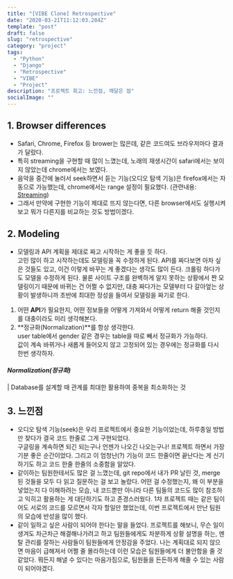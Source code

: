 ```yaml
---
title: "[VIBE Clone] Retrospective"
date: "2020-03-21T11:12:03.284Z"
template: "post"
draft: false
slug: "retrospective"
category: "project"
tags:
  - "Python"
  - "Django"
  - "Retrospective"
  - "VIBE"
  - "Project"
description: "프로젝트 회고: 느낀점, 깨달은 점"
socialImage: ""
---
```



## 1. Browser differences
* Safari, Chrome, Firefox 등 brower는 많은데, 같은 코드여도 브라우저마다 결과가 달랐다.
* 특히 streaming을 구현할 때 많이 느꼈는데, 노래의 재생시간이 safari에서는 보이지 않았는데 chrome에서는 보였다.
* 음악을 중간에 눌러서 seek하면서 듣는 기능(오디오 탐색 기능)은 firefox에서는 자동으로 가능했는데, chrome에서는 range 설정이 필요했다. (관련내용: [Streaming](https://hong-dev.github.io/posts/project_vibe/streaming))
* 그래서 만약에 구현한 기능이 제대로 뜨지 않는다면, 다른 browser에서도 실행시켜 보고 뭐가 다른지를 비교하는 것도 방법이겠다.


## 2. Modeling
* 모델링과 API 계획을 제대로 짜고 시작하는 게 좋을 듯 하다.\
고민 많이 하고 시작하는데도 모델링을 꼭 수정하게 된다. API를 짜다보면 아차 싶은 것들도 있고, 이건 이렇게 바꾸는 게 좋겠다는 생각도 많이 든다. 크롤링 하다가도 모델을 수정하게 된다. 물론 사이트 구조를 완벽하게 알지 못하는 상황에서 짠 모델링이기 때문에 바뀌는 건 어쩔 수 없지만, 대충 짜다가는 모델부터 다 갈아엎는 상황이 발생하니까 초반에 최대한 정성을 들여서 모델링을 짜기로 한다.

<p>

1) 어떤 **API**가 필요한지, 어떤 정보들을 어떻게 가져와서 어떻게 return 해줄 것인지를 대충이라도 미리 생각해본다.
2) **정규화(Normalization)**를 항상 생각한다.\
user table에서 gender 같은 경우는 table을 따로 빼서 정규화가 가능하다.\
값이 계속 바뀌거나 새롭게 들어오지 않고 고정되어 있는 경우에는 정규화를 다시 한번 생각하자.


#### **_Normalization(정규화)_**
| Database를 설계할 때 관계를 최대한 활용하여 중복을 최소화하는 것


## 3. 느낀점
* 오디오 탐색 기능(seek)은 우리 프로젝트에서 중요한 기능이었는데, 하루종일 방법만 찾다가 결국 코드 한줄로 그게 구현되었다.\
구글링을 계속하면 되긴 되는구나 언젠가 나오긴 나오는구나! 프로젝트 하면서 가장 기분 좋은 순간이었다. 그리고 이 엄청난(?) 기능이 코드 한줄이면 끝난다는 게 신기하기도 하고 코드 한줄 한줄의 소중함을 알았다.
* 같이하는 팀원한테서도 많은 걸 느꼈는데, git repo에서 내가 PR 날린 것, merge 된 것들을 모두 다 읽고 질문하는 걸 보고 놀랐다. 어떤 걸 수정했는지, 왜 이 부분을 넣었는지 다 이해하려는 모습, 내 코드뿐만 아니라 다른 팀들의 코드도 많이 참조하고 익히고 활용하는 게 대단하기도 하고 존경스러웠다. 1차 프로젝트 때는 같은 팀이어도 서로의 코드를 모르면서 각자 할일만 했었는데, 이번 프로젝트에서 만난 팀원의 모습에 반성을 많이 했다.
* 같이 일하고 싶은 사람이 되어야 한다는 말을 들었다. 프로젝트를 해보니, 무슨 일이 생겨도 차근차근 해결해나가려고 하고 팀원들에게도 차분하게 상황 설명을 하는, 멘탈 관리를 잘하는 사람들이 팀원들에게 안정감을 주었다. 나는 계획대로 되지 않으면 마음이 급해져서 어쩔 줄 몰라하는데 이런 모습은 팀원들에게 더 불안함을 줄 것 같았다. 뭐든지 해낼 수 있다는 마음가짐으로, 팀원들을 든든하게 해줄 수 있는 사람이 되어야겠다.